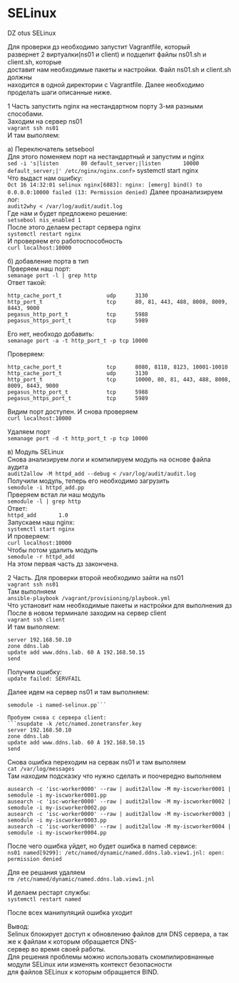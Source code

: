 # SELinux
DZ otus SELinux

Для проверки дз необходимо запустит Vagrantfile, который    
развернет 2 виртуалки(ns01 и client) и подцепит файлы ns01.sh и client.sh, которые    
доставит нам необходимые пакеты и настройки. Файл ns01.sh и client.sh должны    
находится в одной директории с Vagrantfile. Далее необходимо    
проделать шаги описанные ниже.    

1 Часть запустить nginx на нестандартном порту 3-мя разными способами.    
Заходим на сервер ns01    
```vagrant ssh ns01```    
И там выполяем:    

a) Переключатель setsebool    
Для этого поменяем порт на нестандартный и запуcтим и nginx    
```sed -i 's|listen       80 default_server;|listen       10000 default_server;|' /etc/nginx/nginx.conf>```
systemctl start nginx     
Что выдаст нам ошибку:     
```Oct 16 14:32:01 selinux nginx[6883]: nginx: [emerg] bind() to 0.0.0.0:10000 failed (13: Permission denied)```
Далее проанализируем лог:    
```audit2why < /var/log/audit/audit.log```     
Где нам и будет предложено решение:         
```setsebool nis_enabled 1```     
После этого делаем рестарт сервера nginx    
```systemctl restart nginx```    
И проверяем его работоспособность    
```curl localhost:10000```    

б) добавление порта в тип    
Прверяем наш порт:     
```semanage port -l | grep http```    
Ответ такой:     
```http_cache_port_t              tcp      8080, 8118, 8123, 10001-10010
http_cache_port_t              udp      3130
http_port_t                    tcp      80, 81, 443, 488, 8008, 8009, 8443, 9000
pegasus_http_port_t            tcp      5988
pegasus_https_port_t           tcp      5989
```    

Его нет, необходо добавить:     
```semanage port -a -t http_port_t -p tcp 10000```     

Проверяем:     
```semanage port -l | grep http
http_cache_port_t              tcp      8080, 8118, 8123, 10001-10010
http_cache_port_t              udp      3130
http_port_t                    tcp      10000, 80, 81, 443, 488, 8008, 8009, 8443, 9000
pegasus_http_port_t            tcp      5988
pegasus_https_port_t           tcp      5989
```    
Видим порт доступен. И снова проверяем       
```curl localhost:10000```    

Удаляем порт      
```semanage port -d -t http_port_t -p tcp 10000```     

в) Модуль SELinux     
Снова анализируем логи и компилируем модуль на основе файла аудита     
```audit2allow -M httpd_add --debug < /var/log/audit/audit.log```     
Получили модуль, теперь его необходимо загрузить     
```semodule -i httpd_add.pp```     
Прверяем встал ли наш модуль      
```semodule -l | grep http```     
Ответ:      
```httpd_add       1.0```    
Запускаем наш nginx:      
```systemctl start nginx```    
И проверяем:     
```curl localhost:10000```    
Чтобы потом удалить модуль     
```semodule -r httpd_add```    
На этом первая часть дз закончена.     

2 Часть. Для проверки второй необходимо зайти на ns01      
```vagrant ssh ns01```     
Там выполняем     
```ansible-playbook /vagrant/provisioning/playbook.yml```     
Что установит нам необходимые пакеты и настройки для выполнения дз      
После в новом терминале заходим на сервер client     
```vagrant ssh client```     
И там выполяем:     
```nsupdate -k /etc/named.zonetransfer.key
server 192.168.50.10
zone ddns.lab
update add www.ddns.lab. 60 A 192.168.50.15
send
```     
Получим ошибку:     
```update failed: SERVFAIL```     

Далее идем на сервер ns01 и там выполняем:     
```audit2allow -M named-selinux --debug  < /var/log/audit/audit.log
semodule -i named-selinux.pp```     

Пробуем снова с сервера client:    
```nsupdate -k /etc/named.zonetransfer.key
server 192.168.50.10
zone ddns.lab
update add www.ddns.lab. 60 A 192.168.50.15
send
```      
Снова ошибка переходим на сервак ns01 и там выполяем     
```cat /var/log/messages```     
Там находим подсказку что нужно сделать и поочередно выполняем      
```ausearch -c 'isc-worker0000' --raw | audit2allow -M my-iscworker0000 | semodule -i my-iscworker0000.pp
ausearch -c 'isc-worker0000' --raw | audit2allow -M my-iscworker0001 | semodule -i my-iscworker0001.pp
ausearch -c 'isc-worker0000' --raw | audit2allow -M my-iscworker0002 | semodule -i my-iscworker0002.pp
ausearch -c 'isc-worker0000' --raw | audit2allow -M my-iscworker0003 | semodule -i my-iscworker0003.pp
ausearch -c 'isc-worker0000' --raw | audit2allow -M my-iscworker0004 | semodule -i my-iscworker0004.pp
```      
После чего ошибка уйдет, но будет ошибка в named сервисе:      
```ns01 named[9299]: /etc/named/dynamic/named.ddns.lab.view1.jnl: open: permission denied```     

Для ее решания удаляем     
```rm /etc/named/dynamic/named.ddns.lab.view1.jnl```     

И делаем рестарт службы:     
```systemctl restart named```      

После всех манипуляций ошибка уходит     

Вывод:     
Selinux блокирует доступ к обновлению файлов для DNS сервера, а так же к файлам к которым обращается DNS-    
сервер во время своей работы.      
Для решения проблемы можно использовать скомпилировнанные модули SELinux или изменять контекст безопасности     
для файлов SELinux к которым обращается BIND.     
